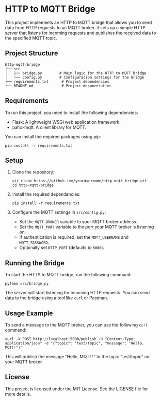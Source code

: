 # HTTP to MQTT Bridge

This project implements an HTTP to MQTT bridge that allows you to send data from HTTP requests to an MQTT broker. It sets up a simple HTTP server that listens for incoming requests and publishes the received data to the specified MQTT topic.

## Project Structure

```
http-mqtt-bridge
├── src
│   ├── bridge.py        # Main logic for the HTTP to MQTT bridge
│   └── config.py        # Configuration settings for the bridge
├── requirements.txt      # Project dependencies
└── README.md             # Project documentation
```

## Requirements

To run this project, you need to install the following dependencies:

- Flask: A lightweight WSGI web application framework.
- paho-mqtt: A client library for MQTT.

You can install the required packages using pip:

```
pip install -r requirements.txt
```

## Setup

1. Clone the repository:

   ```
   git clone https://github.com/yourusername/http-mqtt-bridge.git
   cd http-mqtt-bridge
   ```

2. Install the required dependencies:

   ```
   pip install -r requirements.txt
   ```

3. Configure the MQTT settings in `src/config.py`:

   - Set the `MQTT_BROKER` variable to your MQTT broker address.
   - Set the `MQTT_PORT` variable to the port your MQTT broker is listening on.
   - If authentication is required, set the `MQTT_USERNAME` and `MQTT_PASSWORD`.
   - Optionally set `HTTP_PORT` (defaults to `5000`).

## Running the Bridge

To start the HTTP to MQTT bridge, run the following command:

```
python src/bridge.py
```

The server will start listening for incoming HTTP requests. You can send data to the bridge using a tool like `curl` or Postman.

## Usage Example

To send a message to the MQTT broker, you can use the following `curl` command:

```
curl -X POST http://localhost:5000/publish -H "Content-Type: application/json" -d '{"topic": "test/topic", "message": "Hello, MQTT!"}'
```

This will publish the message "Hello, MQTT!" to the topic "test/topic" on your MQTT broker.

## License

This project is licensed under the MIT License. See the LICENSE file for more details.
